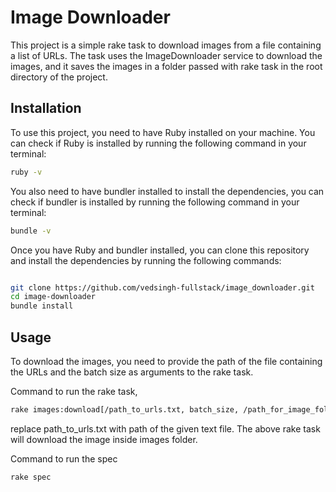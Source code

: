 # Image Downloader

This project is a simple rake task to download images from a file containing a list of URLs. The task uses the ImageDownloader service to download the images, and it saves the images in a folder passed with rake task in the root directory of the project.

## Installation

To use this project, you need to have Ruby installed on your machine. You can check if Ruby is installed by running the following command in your terminal:

```bash
ruby -v
```

You also need to have bundler installed to install the dependencies, you can check if bundler is installed by running the following command in your terminal:

```bash
bundle -v
```

Once you have Ruby and bundler installed, you can clone this repository and install the dependencies by running the following commands:


```bash

git clone https://github.com/vedsingh-fullstack/image_downloader.git
cd image-downloader
bundle install
```

## Usage

To download the images, you need to provide the path of the file containing the URLs and the batch size as arguments to the rake task.

Command to run the rake task, 

```bash
rake images:download[/path_to_urls.txt, batch_size, /path_for_image_folder]
```

replace path_to_urls.txt with path of the given text file. The above rake task will download the image inside images folder. 

Command to run the spec

```bash
rake spec
```




